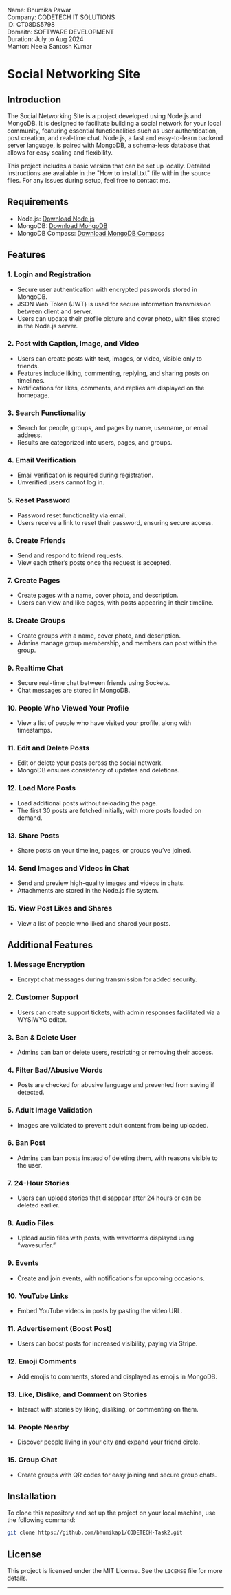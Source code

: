 Name: Bhumika Pawar
<br>
Company: CODETECH IT SOLUTIONS
<br>
ID: CT08DS5798
<br>
Domaitn: SOFTWARE DEVELOPMENT
<br>
Duration: July to Aug 2024
<br>
Mantor: Neela Santosh Kumar
<br>
# Social Networking Site

## Introduction

The Social Networking Site is a project developed using Node.js and MongoDB. It is designed to facilitate building a social network for your local community, featuring essential functionalities such as user authentication, post creation, and real-time chat. Node.js, a fast and easy-to-learn backend server language, is paired with MongoDB, a schema-less database that allows for easy scaling and flexibility.

This project includes a basic version that can be set up locally. Detailed instructions are available in the "How to install.txt" file within the source files. For any issues during setup, feel free to contact me.

## Requirements

- Node.js: [Download Node.js](https://nodejs.org/en/)
- MongoDB: [Download MongoDB](https://www.mongodb.com/download-center)
- MongoDB Compass: [Download MongoDB Compass](https://www.mongodb.com/download-center/compass)

## Features

### 1. Login and Registration
   - Secure user authentication with encrypted passwords stored in MongoDB.
   - JSON Web Token (JWT) is used for secure information transmission between client and server.
   - Users can update their profile picture and cover photo, with files stored in the Node.js server.

### 2. Post with Caption, Image, and Video
   - Users can create posts with text, images, or video, visible only to friends.
   - Features include liking, commenting, replying, and sharing posts on timelines.
   - Notifications for likes, comments, and replies are displayed on the homepage.

### 3. Search Functionality
   - Search for people, groups, and pages by name, username, or email address.
   - Results are categorized into users, pages, and groups.

### 4. Email Verification
   - Email verification is required during registration.
   - Unverified users cannot log in.

### 5. Reset Password
   - Password reset functionality via email.
   - Users receive a link to reset their password, ensuring secure access.

### 6. Create Friends
   - Send and respond to friend requests.
   - View each other’s posts once the request is accepted.

### 7. Create Pages
   - Create pages with a name, cover photo, and description.
   - Users can view and like pages, with posts appearing in their timeline.

### 8. Create Groups
   - Create groups with a name, cover photo, and description.
   - Admins manage group membership, and members can post within the group.

### 9. Realtime Chat
   - Secure real-time chat between friends using Sockets.
   - Chat messages are stored in MongoDB.

### 10. People Who Viewed Your Profile
   - View a list of people who have visited your profile, along with timestamps.

### 11. Edit and Delete Posts
   - Edit or delete your posts across the social network.
   - MongoDB ensures consistency of updates and deletions.

### 12. Load More Posts
   - Load additional posts without reloading the page.
   - The first 30 posts are fetched initially, with more posts loaded on demand.

### 13. Share Posts
   - Share posts on your timeline, pages, or groups you’ve joined.

### 14. Send Images and Videos in Chat
   - Send and preview high-quality images and videos in chats.
   - Attachments are stored in the Node.js file system.

### 15. View Post Likes and Shares
   - View a list of people who liked and shared your posts.

## Additional Features

### 1. Message Encryption
   - Encrypt chat messages during transmission for added security.

### 2. Customer Support
   - Users can create support tickets, with admin responses facilitated via a WYSIWYG editor.

### 3. Ban & Delete User
   - Admins can ban or delete users, restricting or removing their access.

### 4. Filter Bad/Abusive Words
   - Posts are checked for abusive language and prevented from saving if detected.

### 5. Adult Image Validation
   - Images are validated to prevent adult content from being uploaded.

### 6. Ban Post
   - Admins can ban posts instead of deleting them, with reasons visible to the user.

### 7. 24-Hour Stories
   - Users can upload stories that disappear after 24 hours or can be deleted earlier.

### 8. Audio Files
   - Upload audio files with posts, with waveforms displayed using “wavesurfer.”

### 9. Events
   - Create and join events, with notifications for upcoming occasions.

### 10. YouTube Links
   - Embed YouTube videos in posts by pasting the video URL.

### 11. Advertisement (Boost Post)
   - Users can boost posts for increased visibility, paying via Stripe.

### 12. Emoji Comments
   - Add emojis to comments, stored and displayed as emojis in MongoDB.

### 13. Like, Dislike, and Comment on Stories
   - Interact with stories by liking, disliking, or commenting on them.

### 14. People Nearby
   - Discover people living in your city and expand your friend circle.

### 15. Group Chat
   - Create groups with QR codes for easy joining and secure group chats.


## Installation

To clone this repository and set up the project on your local machine, use the following command:

```bash
git clone https://github.com/bhumikap1/CODETECH-Task2.git
```

## License

This project is licensed under the MIT License. See the `LICENSE` file for more details.

---
